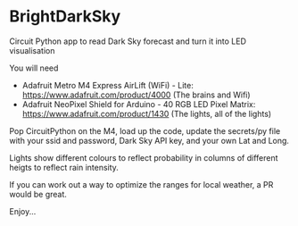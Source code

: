 # BrightDarkSky

Circuit Python app to read Dark Sky forecast and turn it into LED visualisation

You will need 

* Adafruit Metro M4 Express AirLift (WiFi) - Lite: https://www.adafruit.com/product/4000 (The brains and Wifi)
* Adafruit NeoPixel Shield for Arduino - 40 RGB LED Pixel Matrix:  https://www.adafruit.com/product/1430 (The lights, all of the lights)

Pop CircuitPython on the M4, load up the code, update the secrets/py file with your ssid and password, Dark Sky API key, and your own Lat and Long.

Lights show different colours to reflect probability in columns of different heigts to reflect rain intensity.

If you can work out a way to optimize the ranges for local weather, a PR would be great.

Enjoy...


